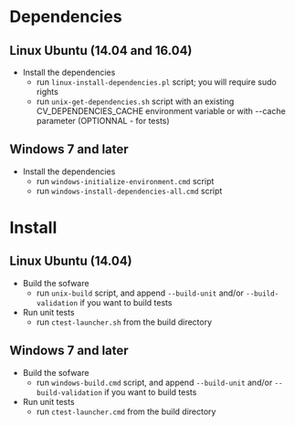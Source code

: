 Dependencies
============

Linux Ubuntu (14.04 and 16.04) 
-----------------------------
- Install the dependencies
  - run `linux-install-dependencies.pl` script; you will require sudo rights
  - run `unix-get-dependencies.sh` script with an existing CV_DEPENDENCIES_CACHE environment variable or with --cache parameter (OPTIONNAL - for tests)


Windows 7 and later
-------------------
- Install the dependencies
  - run `windows-initialize-environment.cmd` script
  - run `windows-install-dependencies-all.cmd` script


Install
=======

Linux Ubuntu (14.04)
--------------------
- Build the sofware
  - run `unix-build` script, and append `--build-unit` and/or `--build-validation` if you want to build tests
- Run unit tests
  - run `ctest-launcher.sh` from the build directory


Windows 7 and later
-------------------
- Build the sofware
  - run `windows-build.cmd` script, and append `--build-unit` and/or `--build-validation` if you want to build tests
- Run unit tests
  - run `ctest-launcher.cmd` from the build directory

